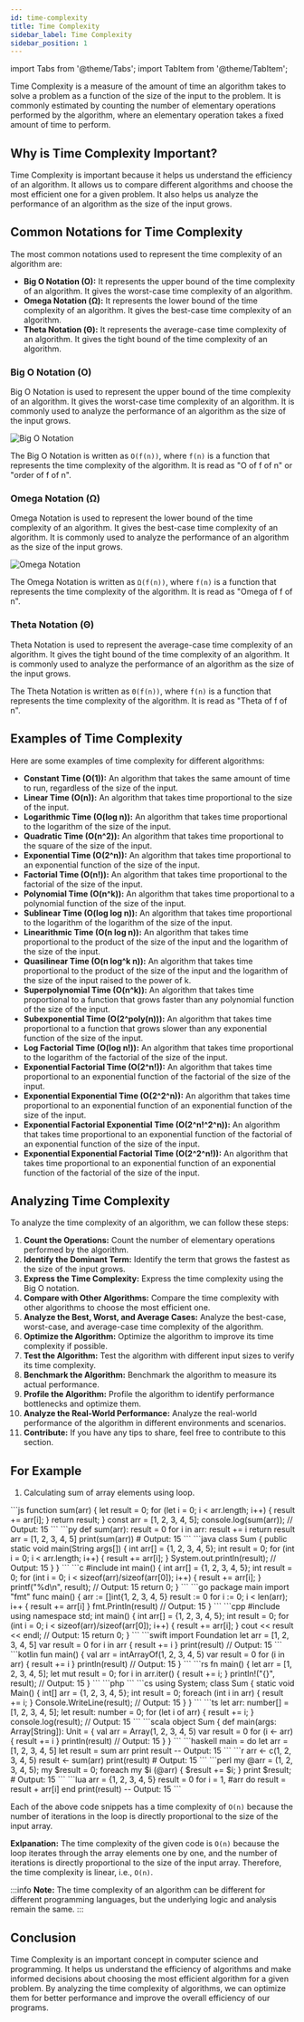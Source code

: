 ```yaml
---
id: time-complexity
title: Time Complexity
sidebar_label: Time Complexity
sidebar_position: 1
---
```


import Tabs from '@theme/Tabs';
import TabItem from '@theme/TabItem';

Time Complexity is a measure of the amount of time an algorithm takes to solve a problem as a function of the size of the input to the problem. It is commonly estimated by counting the number of elementary operations performed by the algorithm, where an elementary operation takes a fixed amount of time to perform.

## Why is Time Complexity Important?

Time Complexity is important because it helps us understand the efficiency of an algorithm. It allows us to compare different algorithms and choose the most efficient one for a given problem. It also helps us analyze the performance of an algorithm as the size of the input grows.

## Common Notations for Time Complexity

The most common notations used to represent the time complexity of an algorithm are:

- **Big O Notation (O):** It represents the upper bound of the time complexity of an algorithm. It gives the worst-case time complexity of an algorithm.
- **Omega Notation (Ω):** It represents the lower bound of the time complexity of an algorithm. It gives the best-case time complexity of an algorithm.
- **Theta Notation (Θ):** It represents the average-case time complexity of an algorithm. It gives the tight bound of the time complexity of an algorithm.

### Big O Notation (O)

Big O Notation is used to represent the upper bound of the time complexity of an algorithm. It gives the worst-case time complexity of an algorithm. It is commonly used to analyze the performance of an algorithm as the size of the input grows.

![Big O Notation](image.png)

The Big O Notation is written as `O(f(n))`, where `f(n)` is a function that represents the time complexity of the algorithm. It is read as "O of f of n" or "order of f of n".

### Omega Notation (Ω)

Omega Notation is used to represent the lower bound of the time complexity of an algorithm. It gives the best-case time complexity of an algorithm. It is commonly used to analyze the performance of an algorithm as the size of the input grows.

![Omega Notation](image-1.png)

The Omega Notation is written as `Ω(f(n))`, where `f(n)` is a function that represents the time complexity of the algorithm. It is read as "Omega of f of n".

### Theta Notation (Θ)

Theta Notation is used to represent the average-case time complexity of an algorithm. It gives the tight bound of the time complexity of an algorithm. It is commonly used to analyze the performance of an algorithm as the size of the input grows.

The Theta Notation is written as `Θ(f(n))`, where `f(n)` is a function that represents the time complexity of the algorithm. It is read as "Theta of f of n".


## Examples of Time Complexity

Here are some examples of time complexity for different algorithms:

- **Constant Time (O(1)):** An algorithm that takes the same amount of time to run, regardless of the size of the input.
- **Linear Time (O(n)):** An algorithm that takes time proportional to the size of the input.
- **Logarithmic Time (O(log n)):** An algorithm that takes time proportional to the logarithm of the size of the input.
- **Quadratic Time (O(n^2)):** An algorithm that takes time proportional to the square of the size of the input.
- **Exponential Time (O(2^n)):** An algorithm that takes time proportional to an exponential function of the size of the input.
- **Factorial Time (O(n!)):** An algorithm that takes time proportional to the factorial of the size of the input.
- **Polynomial Time (O(n^k)):** An algorithm that takes time proportional to a polynomial function of the size of the input.
- **Sublinear Time (O(log log n)):** An algorithm that takes time proportional to the logarithm of the logarithm of the size of the input.
- **Linearithmic Time (O(n log n)):** An algorithm that takes time proportional to the product of the size of the input and the logarithm of the size of the input.
- **Quasilinear Time (O(n log^k n)):** An algorithm that takes time proportional to the product of the size of the input and the logarithm of the size of the input raised to the power of k.
- **Superpolynomial Time (O(n^k)):** An algorithm that takes time proportional to a function that grows faster than any polynomial function of the size of the input.
- **Subexponential Time (O(2^poly(n))):** An algorithm that takes time proportional to a function that grows slower than any exponential function of the size of the input.
- **Log Factorial Time (O(log n!)):** An algorithm that takes time proportional to the logarithm of the factorial of the size of the input.
- **Exponential Factorial Time (O(2^n!)):** An algorithm that takes time proportional to an exponential function of the factorial of the size of the input.
- **Exponential Exponential Time (O(2^2^n)):** An algorithm that takes time proportional to an exponential function of an exponential function of the size of the input.
- **Exponential Factorial Exponential Time (O(2^n!^2^n)):** An algorithm that takes time proportional to an exponential function of the factorial of an exponential function of the size of the input.
- **Exponential Exponential Factorial Time (O(2^2^n!)):** An algorithm that takes time proportional to an exponential function of an exponential function of the factorial of the size of the input.

## Analyzing Time Complexity

To analyze the time complexity of an algorithm, we can follow these steps:

1. **Count the Operations:** Count the number of elementary operations performed by the algorithm.
2. **Identify the Dominant Term:** Identify the term that grows the fastest as the size of the input grows.
3. **Express the Time Complexity:** Express the time complexity using the Big O notation.
4. **Compare with Other Algorithms:** Compare the time complexity with other algorithms to choose the most efficient one.
5. **Analyze the Best, Worst, and Average Cases:** Analyze the best-case, worst-case, and average-case time complexity of the algorithm.
6. **Optimize the Algorithm:** Optimize the algorithm to improve its time complexity if possible.
7. **Test the Algorithm:** Test the algorithm with different input sizes to verify its time complexity.
8. **Benchmark the Algorithm:** Benchmark the algorithm to measure its actual performance.
9. **Profile the Algorithm:** Profile the algorithm to identify performance bottlenecks and optimize them.
10. **Analyze the Real-World Performance:** Analyze the real-world performance of the algorithm in different environments and scenarios.
11. **Contribute:** If you have any tips to share, feel free to contribute to this section.

## For Example

1. Calculating sum of array elements using loop.

<Tabs>
  <TabItem value="js" label="JavaScipt" default>
    ```js
       function sum(arr) {
         let result = 0;
         for (let i = 0; i < arr.length; i++) {
           result += arr[i];
         }
         return result;
       }
       const arr = [1, 2, 3, 4, 5];
       console.log(sum(arr)); // Output: 15
    ```
  </TabItem>
    <TabItem value="py" label="Python">
        ```py
         def sum(arr):
             result = 0
             for i in arr:
             result += i
             return result
         arr = [1, 2, 3, 4, 5]
         print(sum(arr)) # Output: 15
        ```
    </TabItem>
    <TabItem value="java" label="Java">
        ```java
        class Sum {
            public static void main(String args[]) {
                int arr[] = {1, 2, 3, 4, 5};
                int result = 0;
                for (int i = 0; i < arr.length; i++) {
                    result += arr[i];
                }
                System.out.println(result); // Output: 15
            }
        }
        ```
    </TabItem>
    <TabItem value="c" label="C">
        ```c
        #include <stdio.h>
        int main() {
            int arr[] = {1, 2, 3, 4, 5};
            int result = 0;
            for (int i = 0; i < sizeof(arr)/sizeof(arr[0]); i++) {
                result += arr[i];
            }
            printf("%d\n", result); // Output: 15
            return 0;
        }
        ```
    </TabItem>
    <TabItem value="go" label="Go">
        ```go
        package main
        import "fmt"
        func main() {
            arr := []int{1, 2, 3, 4, 5}
            result := 0
            for i := 0; i < len(arr); i++ {
                result += arr[i]
            }
            fmt.Println(result) // Output: 15
        }
        ```
    </TabItem>
    <TabItem value="cpp" label="C++">
        ```cpp
        #include <iostream>
        using namespace std;
        int main() {
            int arr[] = {1, 2, 3, 4, 5};
            int result = 0;
            for (int i = 0; i < sizeof(arr)/sizeof(arr[0]); i++) {
                result += arr[i];
            }
            cout << result << endl; // Output: 15
            return 0;
        }
        ```
    </TabItem>
    <TabItem value="swift" label="Swift">
        ```swift
        import Foundation
        let arr = [1, 2, 3, 4, 5]
        var result = 0
        for i in arr {
            result += i
        }
        print(result) // Output: 15
        ```
    </TabItem>
    <TabItem value="kotlin" label="Kotlin">
        ```kotlin
        fun main() {
            val arr = intArrayOf(1, 2, 3, 4, 5)
            var result = 0
            for (i in arr) {
                result += i
            }
            println(result) // Output: 15
        }
        ```
    </TabItem>
    <TabItem value="rs" label="Rust">
        ```rs
        fn main() {
            let arr = [1, 2, 3, 4, 5];
            let mut result = 0;
            for i in arr.iter() {
                result += i;
            }
            println!("{}", result); // Output: 15
        }
        ```
    </TabItem>
    <TabItem value="php" label="PHP">
        ```php
        <?php
        $arr = [1, 2, 3, 4, 5];
        $result = 0;
        foreach ($arr as $i) {
            $result += $i;
        }
        echo $result; // Output: 15
        ?>
        ```
    </TabItem>
    <TabItem value="cs" label="C#">
        ```cs
        using System;
        class Sum {
            static void Main() {
                int[] arr = {1, 2, 3, 4, 5};
                int result = 0;
                foreach (int i in arr) {
                    result += i;
                }
                Console.WriteLine(result); // Output: 15
            }
        }
        ```
    </TabItem>
    <TabItem value="ts" label="TypeScript">
        ```ts
        let arr: number[] = [1, 2, 3, 4, 5];
        let result: number = 0;
        for (let i of arr) {
            result += i;
        }
        console.log(result); // Output: 15
        ```
    </TabItem>
    <TabItem value="scala" label="Scala">
        ```scala
        object Sum {
            def main(args: Array[String]): Unit = {
                val arr = Array(1, 2, 3, 4, 5)
                var result = 0
                for (i <- arr) {
                    result += i
                }
                println(result) // Output: 15
            }
        }
        ```
    </TabItem>
    <TabItem value="haskell" label="Haskell">
        ```haskell
        main = do
            let arr = [1, 2, 3, 4, 5]
            let result = sum arr
            print result -- Output: 15
        ```
    </TabItem>
    <TabItem value="r" label="R">
        ```r
        arr <- c(1, 2, 3, 4, 5)
        result <- sum(arr)
        print(result) # Output: 15
        ```
    </TabItem>
    <TabItem value="perl" label="Perl">
        ```perl
        my @arr = (1, 2, 3, 4, 5);
        my $result = 0;
        foreach my $i (@arr) {
            $result += $i;
        }
        print $result; # Output: 15
        ```
    </TabItem>
    <TabItem value="lua" label="Lua">
        ```lua
        arr = {1, 2, 3, 4, 5}
        result = 0
        for i = 1, #arr do
            result = result + arr[i]
        end
        print(result) -- Output: 15
        ```
    </TabItem>
</Tabs>

Each of the above code snippets has a time complexity of `O(n)` because the number of iterations in the loop is directly proportional to the size of the input array.

**Exlpanation:** The time complexity of the given code is `O(n)` because the loop iterates through the array elements one by one, and the number of iterations is directly proportional to the size of the input array. Therefore, the time complexity is linear, i.e., `O(n)`.


:::info 
**Note:** The time complexity of an algorithm can be different for different programming languages, but the underlying logic and analysis remain the same. 
:::

## Conclusion

Time Complexity is an important concept in computer science and programming. It helps us understand the efficiency of algorithms and make informed decisions about choosing the most efficient algorithm for a given problem. By analyzing the time complexity of algorithms, we can optimize them for better performance and improve the overall efficiency of our programs.